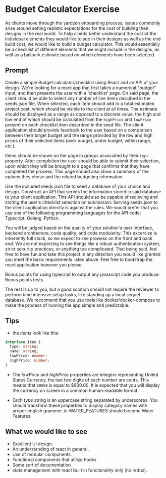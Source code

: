 # Budget Calculator Exercise

As clients move through the yardzen onboarding process, issues commonly arise around setting realistic expectations for the cost of building their designs in the real world. To help clients better understand the cost of the individual elements they would like to see in their designs as well as the end build cost, we would like to build a budget calculator. This would essentially be a checklist of different elements that we might include in the designs, as well as a ballpark estimate based on which elements have been selected.

## Prompt

Create a simple Budget calculator/checklist using React and an API of your design. We're looking for a react app that first takes a numerical "budget" input, and then presents the user with a 'checklist' page. On said page, the client should be able to select any number of line items descibed in the seeds.json file. When selected, each item should add to a total estimated project cost, which should be visible to the client at all times. The estimate should be displayed as a range as opposed to a discrete value, the high and low end of which should be calculated from the `highPrice` and `lowPrice` present on each checklist item described in the seed file. The client application should provide feedback to the user based on a comparison between their target budget and the range provided by the low and high prices of their selected items (over budget, under budget, within range, etc.).

Items should be shown on the page in groups associated by their `type` property. After completion the user should be able to submit their selection, upon which they will be brought to a page that confirms that they have completed the process. This page should also show a summary of the options they chose and the related budgeting information.

Use the included seeds.json file to seed a database of your choice and design. Construct an API that serves the information stored in said database to your client application. This API should also be capable of recieving and storing the user's checklist selection on submission. Serving seeds.json to the client application directly is against the rules. We would prefer that you use one of the following programming languages for the API code: Typscript, Golang, Python.

You will be judged based on the quality of your solution's user interface, backend architecture, code quality, and code modularity. This excersize is inherently full stack, so we expect to see prowess on the front and back end. We are not expecting to see things like a robust authentication system, strict security practices, or anything too complicated. That being said, feel free to have fun and take this project in any direction you would like granted you meet the basic requirements listed above. Feel free to bootstrap the react application however you pleese.

Bonus points for using typecript to output any javascript code you produce.
Bonus points tests.

The rest is up to you, but a good solution should not require the reviewer to perform time intensive setup tasks, like standing up a local sequel database. We reccomend that you use tools like docker/docker-compose to make the process of running the app simple and predictable.

## Tips

- the _items_ look like this:

```typescript
interface Item {
  type: string;
  name: string;
  lowPrice: number;
  highPrice: number;
}
```

- The _lowPrice_ and _highPrice_ properties are integers representing United States Currency, the last two digits of each number are cents. This means that `60000` is equal to \$600.00. It is expected that you will display the currency on screen in a common human-readable format.

- Each _type_ string is an uppercase string separated by underscores. You should transform these properties to display category names with proper english grammer. ie WATER_FEATURES should become Water Features.

## What we would like to see

- Excellent UI design.
- An understanding of react in general.
- Use of modular components.
- Functional components that utilize hooks.
- Some sort of documentation
- state management with react built in functionality only (no redux).
